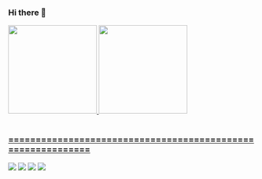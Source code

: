 ### Hi there 👋

 <div>
   <a href="https://github.com/ffabreujr">
   <img height="180em" src="https://github-readme-stats.vercel.app/api?username=ffabreujr&show_icons=true&theme=maroongold&include_all_commits=true&count_private=true"/>
   <img height="180em" src="https://github-readme-stats.vercel.app/api/top-langs/?username=ffabreujr&layout=compact&langs_count=6&theme=maroongold"/>
</div>
    

 
<br>
 
### ============================================================
<div> 
  <a href="https://instagram.com/ffabreujr" target="_blank"><img src="https://img.shields.io/badge/-Instagram-%23E4405F?style=for-the-badge&logo=instagram&logoColor=white" target="_blank"></a>
 <a href="https://discord.gg/9rqYTXm6xU" target="_blank"><img src="https://img.shields.io/badge/Discord-7289DA?style=for-the-badge&logo=discord&logoColor=white" target="_blank"></a> 
  <a href = "mailto:"><img src="https://img.shields.io/badge/-Gmail-%23333?style=for-the-badge&logo=gmail&logoColor=white" target="_blank"></a>
  <a href="https://www.linkedin.com/in/fabio-ferreira-de-abreu-jr-b6810519a/" target="_blank"><img src="https://img.shields.io/badge/-LinkedIn-%230077B5?style=for-the-badge&logo=linkedin&logoColor=white" target="_blank"></a>
</div>

